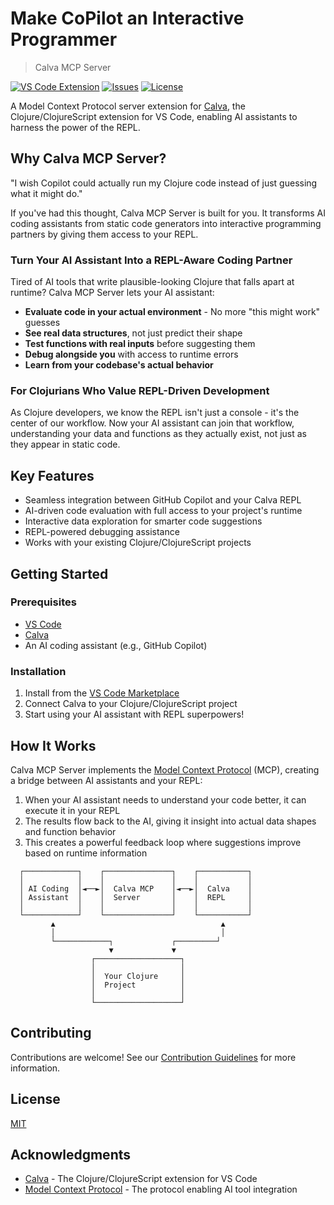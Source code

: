 # Make CoPilot an Interactive Programmer

> Calva MCP Server

[![VS Code Extension](https://img.shields.io/visual-studio-marketplace/v/betterthantomorrow.calva-mcp-server)](https://marketplace.visualstudio.com/items?itemName=betterthantomorrow.calva-mcp-server)
[![Issues](https://img.shields.io/github/issues/BetterThanTomorrow/calva-mcp-server)](https://github.com/BetterThanTomorrow/calva-mcp-server/issues)
[![License](https://img.shields.io/github/license/BetterThanTomorrow/calva-mcp-server)](https://github.com/BetterThanTomorrow/calva-mcp-server/blob/master/LICENSE.txt)

A Model Context Protocol server extension for [Calva](https://calva.io), the Clojure/ClojureScript extension for VS Code, enabling AI assistants to harness the power of the REPL.

## Why Calva MCP Server?

"I wish Copilot could actually run my Clojure code instead of just guessing what it might do."

If you've had this thought, Calva MCP Server is built for you. It transforms AI coding assistants from static code generators into interactive programming partners by giving them access to your REPL.

### Turn Your AI Assistant Into a REPL-Aware Coding Partner

Tired of AI tools that write plausible-looking Clojure that falls apart at runtime? Calva MCP Server lets your AI assistant:

- **Evaluate code in your actual environment** - No more "this might work" guesses
- **See real data structures**, not just predict their shape
- **Test functions with real inputs** before suggesting them
- **Debug alongside you** with access to runtime errors
- **Learn from your codebase's actual behavior**

### For Clojurians Who Value REPL-Driven Development

As Clojure developers, we know the REPL isn't just a console - it's the center of our workflow. Now your AI assistant can join that workflow, understanding your data and functions as they actually exist, not just as they appear in static code.

## Key Features

- Seamless integration between GitHub Copilot and your Calva REPL
- AI-driven code evaluation with full access to your project's runtime
- Interactive data exploration for smarter code suggestions
- REPL-powered debugging assistance
- Works with your existing Clojure/ClojureScript projects

## Getting Started

### Prerequisites

- [VS Code](https://code.visualstudio.com/)
- [Calva](https://marketplace.visualstudio.com/items?itemName=betterthantomorrow.calva)
- An AI coding assistant (e.g., GitHub Copilot)

### Installation

1. Install from the [VS Code Marketplace](https://marketplace.visualstudio.com/items?itemName=betterthantomorrow.calva-mcp-server)
2. Connect Calva to your Clojure/ClojureScript project
3. Start using your AI assistant with REPL superpowers!

## How It Works

Calva MCP Server implements the [Model Context Protocol](https://modelcontextprotocol.io) (MCP), creating a bridge between AI assistants and your REPL:

1. When your AI assistant needs to understand your code better, it can execute it in your REPL
2. The results flow back to the AI, giving it insight into actual data shapes and function behavior
3. This creates a powerful feedback loop where suggestions improve based on runtime information

```
  ┌────────────┐    ┌───────────────┐    ┌───────────┐
  │            │    │               │    │           │
  │ AI Coding  │◄──►│  Calva MCP    │◄──►│  Calva    │
  │ Assistant  │    │  Server       │    │  REPL     │
  │            │    │               │    │           │
  └────────────┘    └───────────────┘    └───────────┘
         ▲                                     ▲
         │                                     │
         └────────────┐             ┌─────────┘
                      ▼             ▼
                  ┌───────────────────┐
                  │                   │
                  │  Your Clojure     │
                  │  Project          │
                  │                   │
                  └───────────────────┘
```

## Contributing

Contributions are welcome! See our [Contribution Guidelines](CONTRIBUTING.md) for more information.

## License

[MIT](LICENSE.txt)

## Acknowledgments

- [Calva](https://calva.io) - The Clojure/ClojureScript extension for VS Code
- [Model Context Protocol](https://modelcontextprotocol.io) - The protocol enabling AI tool integration
